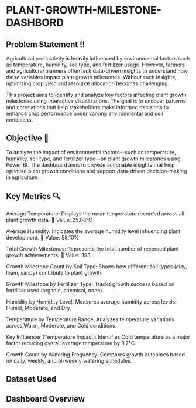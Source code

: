 # PLANT-GROWTH-MILESTONE-DASHBORD
## Problem Statement ‼️
Agricultural productivity is heavily influenced by environmental factors such as temperature, humidity, soil type, and fertilizer usage. However, farmers and agricultural planners often lack data-driven insights to understand how these variables impact plant growth milestones. Without such insights, optimizing crop yield and resource allocation becomes challenging.

This project aims to identify and analyze key factors affecting plant growth milestones using interactive visualizations. The goal is to uncover patterns and correlations that help stakeholders make informed decisions to enhance crop performance under varying environmental and soil conditions.
## Objective 🎯
To analyze the impact of environmental factors—such as temperature, humidity, soil type, and fertilizer type—on plant growth milestones using Power BI. The dashboard aims to provide actionable insights that help optimize plant growth conditions and support data-driven decision-making in agriculture.
## Key Metrics 🔍
Average Temperature:
Displays the mean temperature recorded across all plant growth data.
📌 Value: 25.08°C

Average Humidity:
Indicates the average humidity level influencing plant development.
📌 Value: 58.10%

Total Growth Milestones:
Represents the total number of recorded plant growth achievements.
📌 Value: 193

Growth Milestone Count by Soil Type:
Shows how different soil types (clay, loam, sandy) contribute to plant growth.

Growth Milestone by Fertilizer Type:
Tracks growth success based on fertilizer used (organic, chemical, none).

Humidity by Humidity Level:
Measures average humidity across levels: Humid, Moderate, and Dry.

Temperature by Temperature Range:
Analyzes temperature variations across Warm, Moderate, and Cold conditions.

Key Influencer (Temperature Impact):
Identifies Cold temperature as a major factor reducing overall average temperature by 9.7°C.

Growth Count by Watering Frequency:
Compares growth outcomes based on daily, weekly, and bi-weekly watering schedules.
## Dataset Used

## Dashboard Overview
